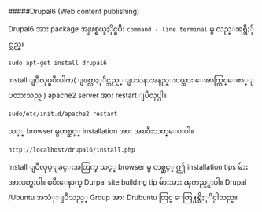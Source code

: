 #####Drupal6 (Web content publishing)

Drupal6 အား package အျဖစ္ရယူႏိုင္ၿပီး  `command - line terminal` မွ လည္းရရွိႏိုင္သည္။

	sudo apt-get install drupal6

install ျပဳလုပ္ၿပီးပါက( ျဖစ္လာႏုိင္သည့္  ျပသနာအနည္းငယ္အား ေအာက္တြင္ေဖာ္ျပထားသည္ ) apache2
server အား restart ျပဳလုပ္ပါ။

	sudo/etc/init.d/apache2 restart

သင့္ browser မွတစ္ဆင့္ installation အား အၿပီးသတ္ေပးပါ။

	http://localhost/drupal6/install.php

Install ျပဳလုပ္ျခင္းအတြက္ သင့္ browser မွ တစ္ဆင့္ ဤ installation tips မ်ားအားဖတ္ရႈပါ။ ၿပီးေနာက္ Durpal site building tip မ်ားအား ၾကည့္ရႈပါ။ Drupal /Ubuntu အသံုးျပဳသည့္ Group အား Drubuntu တြင္
ေတြ႔ရွိႏုိင္ပါသည္။
